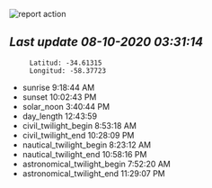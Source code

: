 ![report action](https://github.com/matiasz8/actions-for-reports/workflows/report%20action/badge.svg?branch=develop) 


## *****Last update 08-10-2020 03:31:14*****



		 Latitud: -34.61315
		 Longitud: -58.37723

 - sunrise 	 9:18:44 AM
 - sunset 	 10:02:43 PM
 - solar_noon 	 3:40:44 PM
 - day_length 	 12:43:59
 - civil_twilight_begin 	 8:53:18 AM
 - civil_twilight_end 	 10:28:09 PM
 - nautical_twilight_begin 	 8:23:12 AM
 - nautical_twilight_end 	 10:58:16 PM
 - astronomical_twilight_begin 	 7:52:20 AM
 - astronomical_twilight_end 	 11:29:07 PM
